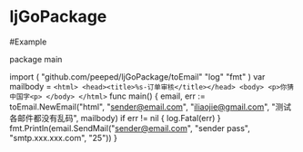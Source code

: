 # ljGoPackage

#Example

package main

import (
	"github.com/peeped/ljGoPackage/toEmail"
	"log"
	"fmt"
)
var mailbody = `<html>
				<head><title>%s-订单审核</title></head>
				<body>
				<p>你猜中国字<p>
				</body>
				</html>`
func main() {
	email, err := toEmail.NewEmail("html", "sender@email.com", "iliaojie@gmail.com", "测试各邮件都没有乱码", mailbody)
	if err != nil {
		log.Fatal(err)
	}
	fmt.Println(email.SendMail("sender@email.com", "sender pass", "smtp.xxx.xxx.com", "25"))
}